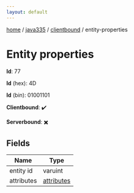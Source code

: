 ```yaml
---
layout: default
---
```


[home](/)  /  [java335](/protocol/java335)  /  [clientbound](/protocol/java335/clientbound)  /  entity-properties

# Entity properties

**Id**: 77

**Id** (hex): 4D

**Id** (bin): 01001101

**Clientbound**: ✔️

**Serverbound**: ✖️

## Fields

Name | Type
---|---
entity id | varuint
attributes | [attributes](/protocol/java335/arrays)

